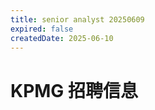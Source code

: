```yaml
---
title: senior analyst 20250609
expired: false
createdDate: 2025-06-10
---
```


# KPMG 招聘信息

<JobPostingTable job-posting-json-path="kpmg/data/senior-analyst-20250609.json" />
